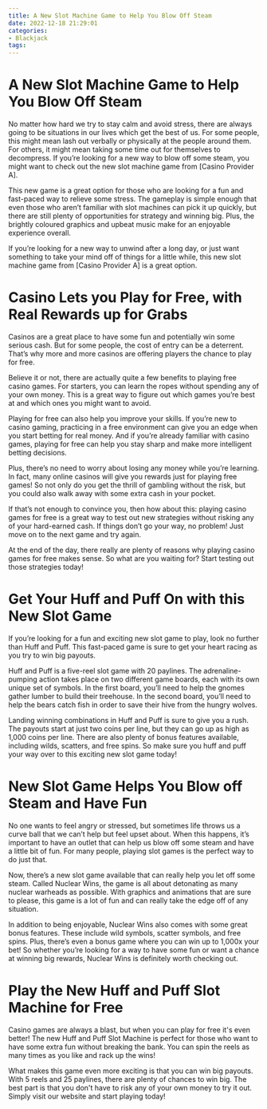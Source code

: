 ```yaml
---
title: A New Slot Machine Game to Help You Blow Off Steam
date: 2022-12-18 21:29:01
categories:
- Blackjack
tags:
---
```



#  A New Slot Machine Game to Help You Blow Off Steam

No matter how hard we try to stay calm and avoid stress, there are always going to be situations in our lives which get the best of us. For some people, this might mean lash out verbally or physically at the people around them. For others, it might mean taking some time out for themselves to decompress. If you’re looking for a new way to blow off some steam, you might want to check out the new slot machine game from [Casino Provider A].

This new game is a great option for those who are looking for a fun and fast-paced way to relieve some stress. The gameplay is simple enough that even those who aren’t familiar with slot machines can pick it up quickly, but there are still plenty of opportunities for strategy and winning big. Plus, the brightly coloured graphics and upbeat music make for an enjoyable experience overall.

If you’re looking for a new way to unwind after a long day, or just want something to take your mind off of things for a little while, this new slot machine game from [Casino Provider A] is a great option.

#  Casino Lets you Play for Free, with Real Rewards up for Grabs

Casinos are a great place to have some fun and potentially win some serious cash. But for some people, the cost of entry can be a deterrent. That’s why more and more casinos are offering players the chance to play for free.

Believe it or not, there are actually quite a few benefits to playing free casino games. For starters, you can learn the ropes without spending any of your own money. This is a great way to figure out which games you’re best at and which ones you might want to avoid.

Playing for free can also help you improve your skills. If you’re new to casino gaming, practicing in a free environment can give you an edge when you start betting for real money. And if you’re already familiar with casino games, playing for free can help you stay sharp and make more intelligent betting decisions.

Plus, there’s no need to worry about losing any money while you’re learning. In fact, many online casinos will give you rewards just for playing free games! So not only do you get the thrill of gambling without the risk, but you could also walk away with some extra cash in your pocket.

If that’s not enough to convince you, then how about this: playing casino games for free is a great way to test out new strategies without risking any of your hard-earned cash. If things don’t go your way, no problem! Just move on to the next game and try again.

At the end of the day, there really are plenty of reasons why playing casino games for free makes sense. So what are you waiting for? Start testing out those strategies today!

#  Get Your Huff and Puff On with this New Slot Game

If you’re looking for a fun and exciting new slot game to play, look no further than Huff and Puff. This fast-paced game is sure to get your heart racing as you try to win big payouts.

Huff and Puff is a five-reel slot game with 20 paylines. The adrenaline-pumping action takes place on two different game boards, each with its own unique set of symbols. In the first board, you’ll need to help the gnomes gather lumber to build their treehouse. In the second board, you’ll need to help the bears catch fish in order to save their hive from the hungry wolves.

Landing winning combinations in Huff and Puff is sure to give you a rush. The payouts start at just two coins per line, but they can go up as high as 1,000 coins per line. There are also plenty of bonus features available, including wilds, scatters, and free spins. So make sure you huff and puff your way over to this exciting new slot game today!

#  New Slot Game Helps You Blow off Steam and Have Fun 
No one wants to feel angry or stressed, but sometimes life throws us a curve ball that we can’t help but feel upset about. When this happens, it’s important to have an outlet that can help us blow off some steam and have a little bit of fun. For many people, playing slot games is the perfect way to do just that.

Now, there’s a new slot game available that can really help you let off some steam. Called Nuclear Wins, the game is all about detonating as many nuclear warheads as possible. With graphics and animations that are sure to please, this game is a lot of fun and can really take the edge off of any situation.

In addition to being enjoyable, Nuclear Wins also comes with some great bonus features. These include wild symbols, scatter symbols, and free spins. Plus, there’s even a bonus game where you can win up to 1,000x your bet! So whether you’re looking for a way to have some fun or want a chance at winning big rewards, Nuclear Wins is definitely worth checking out.

#  Play the New Huff and Puff Slot Machine for Free

Casino games are always a blast, but when you can play for free it's even better! The new Huff and Puff Slot Machine is perfect for those who want to have some extra fun without breaking the bank. You can spin the reels as many times as you like and rack up the wins!

What makes this game even more exciting is that you can win big payouts. With 5 reels and 25 paylines, there are plenty of chances to win big. The best part is that you don't have to risk any of your own money to try it out. Simply visit our website and start playing today!